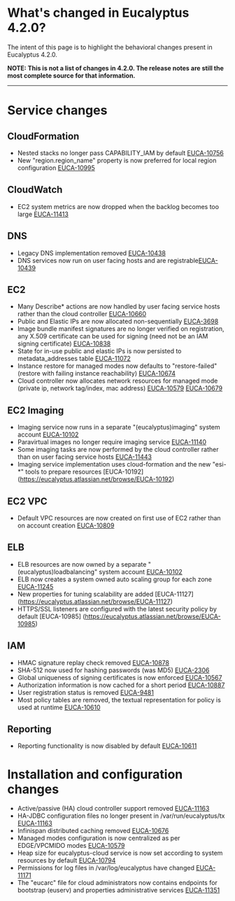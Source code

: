 # What's changed in Eucalyptus 4.2.0? 

The intent of this page is to highlight the behavioral changes present in Eucalyptus 4.2.0.

**NOTE: This is not a list of changes in 4.2.0. The release notes are still the most complete source for that information.**
***

# Service changes

## CloudFormation
* Nested stacks no longer pass CAPABILITY_IAM by default [EUCA-10756](https://eucalyptus.atlassian.net/browse/EUCA-10756)
* New "region.region_name" property is now preferred for local region configuration [EUCA-10995](https://eucalyptus.atlassian.net/browse/EUCA-10995)

## CloudWatch
* EC2 system metrics are now dropped when the backlog becomes too large [EUCA-11413](https://eucalyptus.atlassian.net/browse/EUCA-11413)

## DNS
* Legacy DNS implementation removed [EUCA-10438](https://eucalyptus.atlassian.net/browse/EUCA-10438)
* DNS services now run on user facing hosts and are registrable[EUCA-10439](https://eucalyptus.atlassian.net/browse/EUCA-10439)

## EC2
* Many Describe* actions are now handled by user facing service hosts rather than the cloud controller [EUCA-10660](https://eucalyptus.atlassian.net/browse/EUCA-10660)
* Public and Elastic IPs are now allocated non-sequentially [EUCA-3698](https://eucalyptus.atlassian.net/browse/EUCA-3698)
* Image bundle manifest signatures are no longer verified on registration, any X.509 certificate can be used for signing (need not be an IAM signing certificate) [EUCA-10838](https://eucalyptus.atlassian.net/browse/EUCA-10838)
* State for in-use public and elastic IPs is now persisted to metadata_addresses table [EUCA-11072](https://eucalyptus.atlassian.net/browse/EUCA-11072)
* Instance restore for managed modes now defaults to "restore-failed" (restore with failing instance reachability) [EUCA-10674](https://eucalyptus.atlassian.net/browse/EUCA-10674)
* Cloud controller now allocates network resources for managed mode (private ip, network tag/index, mac address) [EUCA-10579](https://eucalyptus.atlassian.net/browse/EUCA-10579) [EUCA-10679](https://eucalyptus.atlassian.net/browse/EUCA-10679)

## EC2 Imaging
* Imaging service now runs in a separate "(eucalyptus)imaging" system account [EUCA-10102](https://eucalyptus.atlassian.net/browse/EUCA-10102)
* Paravirtual images no longer require imaging service [EUCA-11140](https://eucalyptus.atlassian.net/browse/EUCA-11140)
* Some imaging tasks are now performed by the cloud controller rather than on user facing service hosts [EUCA-11443](https://eucalyptus.atlassian.net/browse/EUCA-11443)
* Imaging service implementation uses cloud-formation and the new "esi-*" tools to prepare resources [EUCA-10192] (https://eucalyptus.atlassian.net/browse/EUCA-10192)

## EC2 VPC
* Default VPC resources are now created on first use of EC2 rather than on account creation [EUCA-10809](https://eucalyptus.atlassian.net/browse/EUCA-10809)

## ELB
* ELB resources are now owned by a separate "(eucalyptus)loadbalancing" system account [EUCA-10102](https://eucalyptus.atlassian.net/browse/EUCA-10102)
* ELB now creates a system owned auto scaling group for each zone [EUCA-11245](https://eucalyptus.atlassian.net/browse/EUCA-11245)
* New properties for tuning scalability are added [EUCA-11127]
(https://eucalyptus.atlassian.net/browse/EUCA-11127)
* HTTPS/SSL listeners are configured with the latest security policy by default [EUCA-10985]
(https://eucalyptus.atlassian.net/browse/EUCA-10985)

## IAM
* HMAC signature replay check removed [EUCA-10878](https://eucalyptus.atlassian.net/browse/EUCA-10878)
* SHA-512 now used for hashing passwords (was MD5) [EUCA-2306](https://eucalyptus.atlassian.net/browse/EUCA-2306)
* Global uniqueness of signing certificates is now enforced [EUCA-10567](https://eucalyptus.atlassian.net/browse/EUCA-10567)
* Authorization information is now cached for a short period [EUCA-10887](https://eucalyptus.atlassian.net/browse/EUCA-10887) 	
* User registration status is removed [EUCA-9481](https://eucalyptus.atlassian.net/browse/EUCA-9481)
* Most policy tables are removed, the textual representation for policy is used at runtime [EUCA-10610](https://eucalyptus.atlassian.net/browse/EUCA-10610)

## Reporting
* Reporting functionality is now disabled by default [EUCA-10611](https://eucalyptus.atlassian.net/browse/EUCA-10611)

# Installation and configuration changes
* Active/passive (HA) cloud controller support removed [EUCA-11163](https://eucalyptus.atlassian.net/browse/EUCA-11163)
* HA-JDBC configuration files no longer present in /var/run/eucalyptus/tx [EUCA-11163](https://eucalyptus.atlassian.net/browse/EUCA-11163)
* Infinispan distributed caching removed [EUCA-10676](https://eucalyptus.atlassian.net/browse/EUCA-10676)
* Managed modes configuration is now centralized as per EDGE/VPCMIDO modes [EUCA-10579](https://eucalyptus.atlassian.net/browse/EUCA-10579)
* Heap size for eucalyptus-cloud service is now set according to system resources by default [EUCA-10794](https://eucalyptus.atlassian.net/browse/EUCA-10794)
* Permissions for log files in /var/log/eucalyptus have changed [EUCA-11171](https://eucalyptus.atlassian.net/browse/EUCA-11171)
* The "eucarc" file for cloud administrators now contains endpoints for bootstrap (euserv) and properties administrative services [EUCA-11351](https://eucalyptus.atlassian.net/browse/EUCA-11351)

